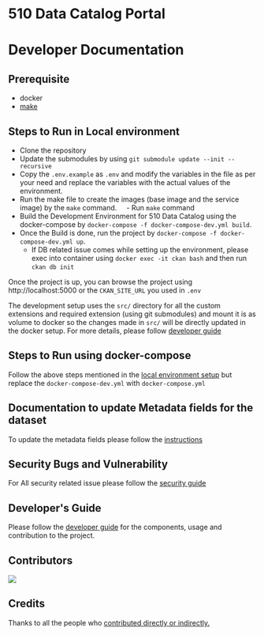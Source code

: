 # 510 Data Catalog Portal

# Developer Documentation

## Prerequisite

- docker
- [make](https://stackoverflow.com/questions/32127524/how-to-install-and-use-make-in-windows)

## Steps to Run in Local environment

- Clone the repository
- Update the submodules by using `git submodule update --init --recursive`
- Copy the `.env.example` as `.env` and modify the variables in the file as per your need and replace the variables with the actual values of the environment.
- Run the make file to create the images (base image and the service image) by the `make` command.
      - Run `make` command
- Build the Development Environment for 510 Data Catalog using the docker-compose by `docker-compose -f docker-compose-dev.yml build`.
- Once the Build is done, run the project by `docker-compose -f docker-compose-dev.yml up`.
    - If DB related issue comes while setting up the environment, please exec into container using `docker exec -it ckan bash` and then run `ckan db init`

Once the project is up, you can browse the project using http://localhost:5000 or the `CKAN_SITE_URL` you used in `.env`

The development setup uses the `src/` directory for all the custom extensions and required extension (using git submodules) and mount it is as volume to docker so the changes made in `src/` will be directly updated in the docker setup. For more details, please follow [developer guide](documentation/developers_guide.md)

## Steps to Run using docker-compose

Follow the above steps mentioned in the [local environment setup](#steps-to-run-in-local-environment) but replace the `docker-compose-dev.yml` with `docker-compose.yml`

## Documentation to update Metadata fields for the dataset

To update the metadata fields please follow the [instructions](documentation/update_metadata_fields.md)

## Security Bugs and Vulnerability

For All security related issue please follow the [security guide](SECURITY.md)

## Developer's Guide

Please follow the [developer guide](documentation/developers_guide.md) for the components, usage and contribution to the project.

## Contributors

<a href="https://github.com/rodekruis/510-data-catalog/graphs/contributors"><img src="https://contributors-img.web.app/image?repo=rodekruis/510-data-catalog" /></a>

## Credits

Thanks to all the people who [contributed directly or indirectly.](documentation/credits.md)

